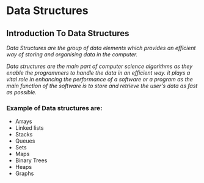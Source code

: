 # Data Structures

## Introduction To Data Structures

*Data Structures are the group of data elements which provides an efficient way of storing and organising data in the computer.*

*Data structures are the main part of computer science algorithms as they enable the programmers to handle the data in an efficient way. it plays a vital role in enhancing the performance of a software or a program as the main function of the software is to store and retrieve the user's data as fast as possible.*

### Example of Data structures are:

* Arrays
* Linked lists
* Stacks
* Queues
* Sets
* Maps
* Binary Trees
* Heaps
* Graphs